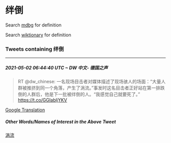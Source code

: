 # 绊倒

Search [mdbg](https://www.mdbg.net/chinese/dictionary?page=worddict&wdrst=0&wdqb=绊倒) for definition

Search [wiktionary](https://en.wiktionary.org/wiki/绊倒) for definition

### Tweets containing 绊倒

___
##### 2021-05-02 06:44:40 UTC ~ DW 中文- 德国之声
> RT @dw_chinese: 一名现场目击者对媒体描述了现场骇人的场面：“大量人群被推挤到同一个角落，产生了涡流。”事发时这名目击者正好站在第一排跌倒的人群后，他是下一批被绊倒的人。“我感觉自己就要死了。” https://t.co/GGIabljYKV

[Google Translation](https://translate.google.com/?hi=en&tab=TT&sl=zh-CN&tl=en&op=translate&text=RT+%40dw_chinese%3A+%E4%B8%80%E5%90%8D%E7%8E%B0%E5%9C%BA%E7%9B%AE%E5%87%BB%E8%80%85%E5%AF%B9%E5%AA%92%E4%BD%93%E6%8F%8F%E8%BF%B0%E4%BA%86%E7%8E%B0%E5%9C%BA%E9%AA%87%E4%BA%BA%E7%9A%84%E5%9C%BA%E9%9D%A2%EF%BC%9A%E2%80%9C%E5%A4%A7%E9%87%8F%E4%BA%BA%E7%BE%A4%E8%A2%AB%E6%8E%A8%E6%8C%A4%E5%88%B0%E5%90%8C%E4%B8%80%E4%B8%AA%E8%A7%92%E8%90%BD%EF%BC%8C%E4%BA%A7%E7%94%9F%E4%BA%86%E6%B6%A1%E6%B5%81%E3%80%82%E2%80%9D%E4%BA%8B%E5%8F%91%E6%97%B6%E8%BF%99%E5%90%8D%E7%9B%AE%E5%87%BB%E8%80%85%E6%AD%A3%E5%A5%BD%E7%AB%99%E5%9C%A8%E7%AC%AC%E4%B8%80%E6%8E%92%E8%B7%8C%E5%80%92%E7%9A%84%E4%BA%BA%E7%BE%A4%E5%90%8E%EF%BC%8C%E4%BB%96%E6%98%AF%E4%B8%8B%E4%B8%80%E6%89%B9%E8%A2%AB%E7%BB%8A%E5%80%92%E7%9A%84%E4%BA%BA%E3%80%82%E2%80%9C%E6%88%91%E6%84%9F%E8%A7%89%E8%87%AA%E5%B7%B1%E5%B0%B1%E8%A6%81%E6%AD%BB%E4%BA%86%E3%80%82%E2%80%9D+https%3A%2F%2Ft.co%2FGGIabljYKV)
##### Other Words/Names of Interest in the Above Tweet
[涡流](涡流.md)
